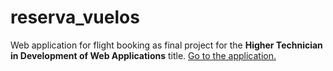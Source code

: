 # reserva_vuelos
Web application for flight booking as final project for the **Higher Technician in Development of Web Applications** title.
[Go to the application.](https://vuelosag.herokuapp.com/)
